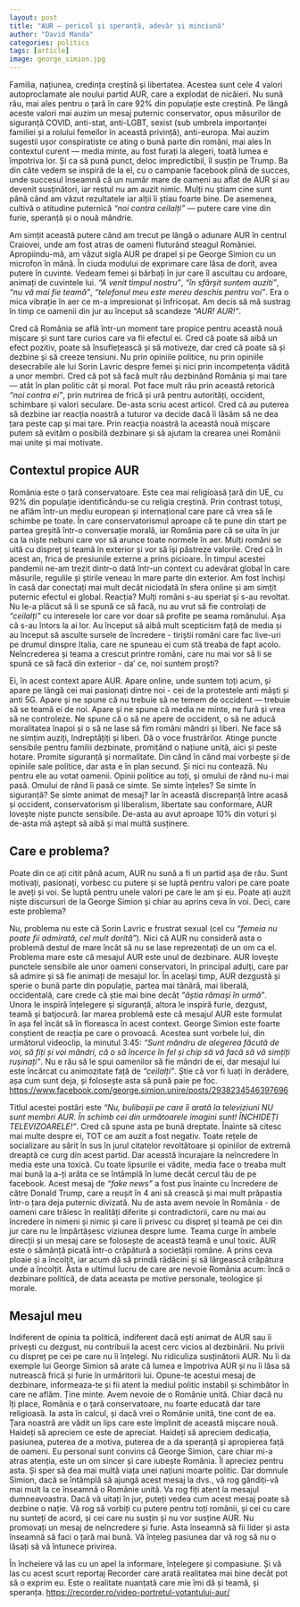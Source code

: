 ```yaml
---
layout: post
title: "AUR — pericol și speranță, adevăr și minciună"
author: "David Manda"
categories: politics
tags: [article]
image: george_simion.jpg
---
```


Familia, națiunea, credința creștină și libertatea. Acestea sunt cele 4 valori autoproclamate ale noului partid AUR, care a explodat de nicăieri. Nu sună rău, mai ales pentru o țară în care 92% din populație este creștină. Pe lângă aceste valori mai auzim un mesaj puternic conservator, opus măsurilor de siguranță COVID, anti-stat, anti-LGBT, sexist (sub umbrela importanței familiei și a rolului femeilor în această privință), anti-europa. Mai auzim sugestii ușor conspiratiste ce ating o bună parte din români, mai ales în contextul curent — media minte, au fost furați la alegeri, toată lumea e împotriva lor. Și ca să pună punct, deloc impredictibil, îl susțin pe Trump. Ba din câte vedem se inspiră de la el, cu o campanie facebook plină de succes, unde succesul înseamnă că un număr mare de oameni au aflat de AUR și au devenit susținători, iar restul nu am auzit nimic. Mulți nu știam cine sunt până când am văzut rezultatele iar alții îi știau foarte bine. De asemenea, cultivă o atitudine puternică _“noi contra ceilalți”_ — putere care vine din furie, speranță și o nouă mândrie.

Am simțit această putere când am trecut pe lângă o adunare AUR în centrul Craiovei, unde am fost atras de oameni fluturând steagul României. Apropiindu-mă, am văzut sigla AUR pe drapel și pe George Simion cu un microfon în mână. În ciuda modului de exprimare care lăsa de dorit, avea putere în cuvinte. Vedeam femei și bărbați în jur care îl ascultau cu ardoare, animați de cuvintele lui. _“A venit timpul nostru”_, _“în sfârșit suntem auziti”_, _“nu vă mai fie teamă”_, _“telefonul meu este mereu deschis pentru voi”_. Era o mica vibrație în aer ce m-a impresionat și înfricoșat. Am decis să mă sustrag în timp ce oamenii din jur au început să scandeze _“AUR! AUR!”_.

Cred că România se află într-un moment tare propice pentru această nouă mișcare și sunt tare curios care va fii efectul ei. Cred că poate să aibă un efect pozitiv, poate să însuflețească și să motiveze, dar cred că poate să și dezbine și să creeze tensiuni. Nu prin opiniile politice, nu prin opiniile desecrabile ale lui Sorin Lavric despre femei și nici prin incompetența vădită a unor membri. Cred că pot să facă mult rău dezbinând România și mai tare — atât în plan politic cât și moral. Pot face mult rău prin această retorică _“noi contra ei”_, prin nutrirea de frică și ură pentru autorități, occident, schimbare și valori seculare. De-asta scriu acest articol. Cred că au puterea să dezbine iar reacția noastră a tuturor va decide dacă îi lăsăm să ne dea țara peste cap și mai tare. Prin reacția noastră la această nouă mișcare putem să evităm o posibilă dezbinare și să ajutam la crearea unei Românii mai unite și mai motivate.

## Contextul propice AUR

România este o țară conservatoare. Este cea mai religioasă țară din UE, cu 92% din populație identificându-se cu religia creștină. Prin contrast totuși, ne aflăm într-un mediu european și internațional care pare că vrea să le schimbe pe toate. În care conservatorismul aproape că te pune din start pe partea greșită într-o conversație morală, iar România pare că se uita în jur ca la niște nebuni care vor să arunce toate normele în aer. Mulți români se uită cu dispreț și teamă în exterior și vor să își păstreze valorile. Cred că în acest an, frica de presiunile externe a prins picioare. În timpul acestei pandemii ne-am trezit dintr-o dată într-un context cu adevărat global în care măsurile, regulile și știrile veneau în mare parte din exterior. Am fost închiși în casă dar conectați mai mult decât niciodată în sfera online și am simțit puternic efectul ei global. Reacția? Mulți români s-au speriat și s-au revoltat. Nu le-a plăcut să li se spună ce să facă, nu au vrut să fie controlați de _“ceilalți”_ cu interesele lor care vor doar să profite pe seama românului. Așa că s-au întors la ai lor. Au început să aibă mult scepticism față de media și au început să asculte sursele de încredere - tiriștii români care fac live-uri pe drumul dinspre Italia, care ne spuneau ei cum stă treaba de fapt acolo. Neîncrederea și teama a crescut printre români, care nu mai vor să li se spună ce să facă din exterior - da’ ce, noi suntem proști?

Ei, în acest context apare AUR. Apare online, unde suntem toți acum, și apare pe lângă cei mai pasionați dintre noi - cei de la protestele anti măști și anti 5G. Apare și ne spune că nu trebuie să ne temem de occident — trebuie să se teamă ei de noi. Apare și ne spune că media ne minte, ne fură și vrea să ne controleze. Ne spune că o să ne apere de occident, o să ne aducă moralitatea înapoi și o să ne lase să fim români mândri și liberi. Ne face să ne simțim auziți, îndreptățiți și liberi. Dă o voce frustrărilor. Atinge puncte sensibile pentru familii dezbinate, promițând o națiune unită, aici și peste hotare. Promite siguranță și normalitate. Din când în când mai vorbește și de opiniile sale politice, dar asta e în plan secund. Și nici nu contează. Nu pentru ele au votat oamenii. Opinii politice au toți, și omului de rând nu-i mai pasă. Omului de rând îi pasă ce simte. Se simte înțeles? Se simte în siguranță? Se simte animat de mesaj? Iar în această discrepanță între acasă și occident, conservatorism și liberalism, libertate sau conformare, AUR lovește niște puncte sensibile. De-asta au avut aproape 10% din voturi și de-asta mă aștept să aibă și mai multă susținere.

## Care e problema?

Poate din ce ați citit până acum, AUR nu sună a fi un partid așa de rău. Sunt motivați, pasionați, vorbesc cu putere și se luptă pentru valori pe care poate le aveți și voi. Se luptă pentru unele valori pe care le am și eu. Poate ați auzit niște discursuri de la George Simion și chiar au aprins ceva în voi. Deci, care este problema?

Nu, problema nu este că Sorin Lavric e frustrat sexual (cel cu _“femeia nu poate fii admirată, cel mult dorită”_). Nici că AUR nu consideră asta o problemă destul de mare încât să nu se lase reprezentați de un om ca el. Problema mare este că mesajul AUR este unul de dezbinare. AUR lovește punctele sensibile ale unor oameni conservatori, în principal adulți, care par să admire și să fie animați de mesajul lor. În același timp, AUR dezgustă și sperie o bună parte din populație, partea mai tânără, mai liberală, occidentală, care crede că știe mai bine decât _“ăștia rămași în urmă”_. Unora le inspiră înțelegere și siguranță, altora le inspiră furie, dezgust, teamă și batjocură. Iar marea problemă este că mesajul AUR este formulat în așa fel încât să în floreasca în acest context. George Simion este foarte conștient de reacția pe care o provoacă. Acestea sunt vorbele lui, din următorul videoclip, la minutul 3:45: _“Sunt mândru de alegerea făcută de voi, să fiți și voi mândri, că o să încerce în fel și chip să vă facă să vă simțiți rușinați”_. Nu e rău să le spui oamenilor să fie mândri de ei, dar mesajul lui este încărcat cu animozitate față de _“ceilalți”_. Știe că vor fi luați în derâdere, așa cum sunt deja, și folosește asta să pună paie pe foc.
https://www.facebook.com/george.simion.unire/posts/2938234546397696

Titlul acestei postări este _“Nu, bulibașii pe care îi arată la televiziuni NU sunt membri AUR. În schimb cei din următoarele imagini sunt! ÎNCHIDEȚI TELEVIZOARELE!”_. Cred că spune asta pe bună dreptate. Înainte să citesc mai multe despre ei, TOT ce am auzit a fost negativ. Toate rețele de socializare au sărit în sus în jurul citatelor revoltătoare și opiniilor de extremă dreaptă ce curg din acest partid. Dar această încurajare la neîncredere în media este una toxică. Cu toate lipsurile ei vădite, media face o treaba mult mai bună la a-ți arăta ce se întâmplă în lume decât cercul tău de pe facebook. Acest mesaj de _“fake news”_ a fost pus înainte cu încredere de către Donald Trump, care a reușit în 4 ani să crească și mai mult prăpastia într-o țara deja puternic divizată. Nu de asta avem nevoie în România - de oameni care trăiesc în realități diferite și contradictorii, care nu mai au încredere în nimeni și nimic și care îi privesc cu dispreț și teamă pe cei din jur care nu le împărtășesc viziunea despre lume. Teama curge în ambele direcții și un mesaj care se folosește de această teamă e unul toxic. AUR este o sămânță picată într-o crăpătură a societății române. A prins ceva ploaie și a încolțit, iar acum dă să prindă rădăcini și să lărgească crăpătura unde a încolțit. Ăsta e ultimul lucru de care are nevoie România acum: încă o dezbinare politică, de data aceasta pe motive personale, teologice și morale.

## Mesajul meu

Indiferent de opinia ta politică, indiferent dacă ești animat de AUR sau îi privești cu dezgust, nu contribuii la acest cerc vicios al dezbinării. Nu privii cu dispreț pe cei pe care nu îi înțelegi. Nu ridiculiza susținătorii AUR. Nu îi da exemple lui George Simion să arate că lumea e împotriva AUR și nu îi lăsa să nutrească frică și furie în urmăritorii lui. Opune-te acestui mesaj de dezbinare, informeaza-te și fii atent la mediul politic instabil și schimbător în care ne aflăm. Ține minte. Avem nevoie de o Românie unită. Chiar dacă nu îți place, România e o țară conservatoare, nu foarte educată dar tare religioasă. Ia asta în calcul, și dacă vrei o Românie unită, tine cont de ea. Țara noastră are vădit un lips care este împlinit de această mișcare nouă. Haideți să apreciem ce este de apreciat. Haideți să apreciem dedicația, pasiunea, puterea de a motiva, puterea de a da speranță și apropierea față de oameni. Eu personal sunt convins că George Simion, care chiar mi-a atras atenția, este un om sincer și care iubește România. Îl apreciez pentru asta. Și sper să dea mai multă viața unei națiuni moarte politic. Dar domnule Simion, dacă se întâmplă să ajungă acest mesaj la dvs., vă rog gândiți-vă mai mult la ce înseamnă o Românie unită. Va rog fiți atent la mesajul dumneavoastra. Dacă vă uitați în jur, puteți vedea cum acest mesaj poate să dezbine o nație. Vă rog să vorbiți cu putere pentru toți românii, și cei cu care nu sunteți de acord, și cei care nu susțin și nu vor susține AUR. Nu promovați un mesaj de neîncredere și furie. Asta înseamnă să fii lider și asta înseamnă să faci o țară mai bună. Vă înțeleg pasiunea dar vă rog să nu o lăsați să vă întunece privirea.

În încheiere vă las cu un apel la informare, înțelegere și compasiune. Și vă las cu acest scurt reportaj Recorder care arată realitatea mai bine decât pot să o exprim eu. Este o realitate nuanțată care mie îmi dă și teamă, și speranța. https://recorder.ro/video-portretul-votantului-aur/
